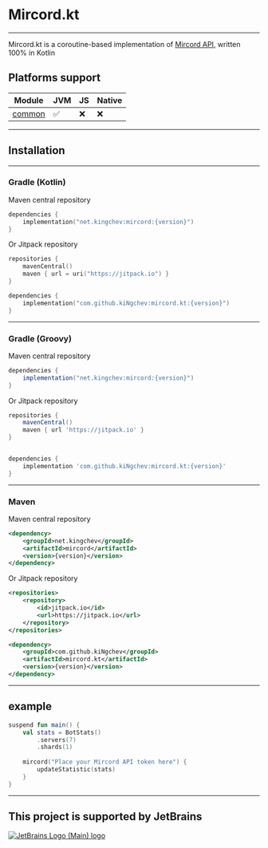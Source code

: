 # Mircord.kt

---
Mircord.kt is a coroutine-based implementation of [Mircord API](https://github.com/wst-007/API-Mircord), written 100% in Kotlin
## Platforms support
| Module                   | JVM | JS  | Native |
|--------------------------|-----|-----|--------|
| [common](common)         | ✅   | ❌   | ❌      |

---
## Installation 

---
### Gradle (Kotlin)
Maven central repository
```kotlin
dependencies {
    implementation("net.kingchev:mircord:{version}")
}
```
Or Jitpack repository
```kotlin
repositories {
    mavenCentral()
    maven { url = uri("https://jitpack.io") }
}

dependencies {
    implementation("com.github.kiNgchev:mircord.kt:{version}")
}
```
---
### Gradle (Groovy)
Maven central repository
```groovy
dependencies {
    implementation("net.kingchev:mircord:{version}")
}
```
Or Jitpack repository
```groovy
repositories {
    mavenCentral()
    maven { url 'https://jitpack.io' }
}


dependencies {
    implementation 'com.github.kiNgchev:mircord.kt:{version}'
}
```
---
### Maven
Maven central repository
```xml
<dependency>
    <groupId>net.kingchev</groupId>
    <artifactId>mircord</artifactId>
    <version>{version}</version>
</dependency>
```
Or Jitpack repository
```xml
<repositories>
    <repository>
        <id>jitpack.io</id>
        <url>https://jitpack.io</url>
    </repository>
</repositories>
```
```xml
<dependency>
    <groupId>com.github.kiNgchev</groupId>
    <artifactId>mircord.kt</artifactId>
    <version>{version}</version>
</dependency>
```
---
## example
```kotlin
suspend fun main() {
    val stats = BotStats()
        .servers(7)
        .shards(1)
    
    mircord("Place your Mircord API token here") {
        updateStatistic(stats)
    }
}
```
---
## This project is supported by JetBrains
[![JetBrains Logo (Main) logo](https://resources.jetbrains.com/storage/products/company/brand/logos/jb_beam.svg)](https://jb.gg/OpenSourceSupport)